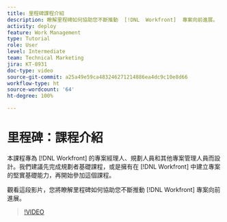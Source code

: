 ```yaml
---
title: 里程碑課程介紹
description: 瞭解里程碑如何協助您不斷推動  [!DNL  Workfront]  專案向前進展。
activity: deploy
feature: Work Management
type: Tutorial
role: User
level: Intermediate
team: Technical Marketing
jira: KT-8931
doc-type: video
source-git-commit: a25a49e59ca483246271214886ea4dc9c10e8d66
workflow-type: ht
source-wordcount: '64'
ht-degree: 100%

---
```


# 里程碑：課程介紹

本課程專為 [!DNL Workfront] 的專案經理人、規劃人員和其他專案管理人員而設計。我們建議先完成規劃者基礎課程，或是擁有在 [!DNL Workfront] 中建立專案的堅實基礎能力，再開始參加這個課程。

觀看這段影片，您將瞭解里程碑如何協助您不斷推動 [!DNL  Workfront] 專案向前進展。

>[!VIDEO](https://video.tv.adobe.com/v/335203/?quality=12&learn=on)

